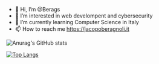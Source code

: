 - 👋 Hi, I’m @Berags
- 👀 I’m interested in web develompent and cybersecurity
- 🌱 I’m currently learning Computer Science in Italy
- 📫 How to reach me https://jacopoberagnoli.it

![Anurag's GitHub stats](https://github-readme-stats.vercel.app/api?username=Berags&count_private=true&show_icons=true&theme=tokyonight)

[![Top Langs](https://github-readme-stats.vercel.app/api/top-langs/?username=Berags)](https://github.com/anuraghazra/github-readme-stats)
<!---
Berags/Berags is a ✨ special ✨ repository because its `README.md` (this file) appears on your GitHub profile.
You can click the Preview link to take a look at your changes.
--->
